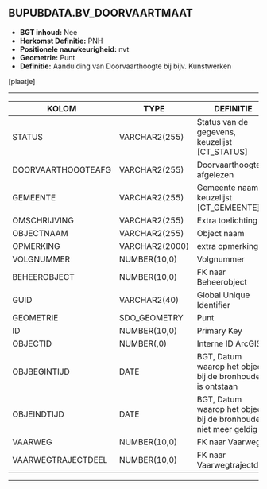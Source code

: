 ﻿## BUPUBDATA.BV_DOORVAARTMAAT


* __BGT inhoud:__ Nee
* __Herkomst Definitie:__ PNH
* __Positionele nauwkeurigheid:__ nvt
* __Geometrie:__ Punt
* __Definitie:__ Aanduiding van Doorvaarthoogte bij bijv. Kunstwerken

[plaatje]

***

|KOLOM                           	|TYPE          	|DEFINITIE|
|------                          	|----          	|-----    |
|STATUS                          	|VARCHAR2(255) 	|Status van de gegevens, keuzelijst [CT_STATUS]|
|DOORVAARTHOOGTEAFG              	|VARCHAR2(255) 	|Doorvaarthoogte afgelezen|
|GEMEENTE                        	|VARCHAR2(255) 	|Gemeente naam, keuzelijst [CT_GEMEENTE]|
|OMSCHRIJVING                    	|VARCHAR2(255) 	|Extra toelichting|
|OBJECTNAAM                      	|VARCHAR2(255) 	|Object naam|
|OPMERKING                       	|VARCHAR2(2000)	|extra opmerking|
|VOLGNUMMER                      	|NUMBER(10,0)  	|Volgnummer|
|BEHEEROBJECT                    	|NUMBER(10,0)  	|FK naar Beheerobject|
|GUID                            	|VARCHAR2(40)  	|Global Unique Identifier|
|GEOMETRIE                       	|SDO_GEOMETRY  	|Punt|
|ID                              	|NUMBER(10,0)  	|Primary Key|
|OBJECTID                        	|NUMBER(,0)    	|Interne ID ArcGIS|
|OBJBEGINTIJD                    	|DATE          	|BGT, Datum waarop het object bij de bronhouder is ontstaan|
|OBJEINDTIJD                     	|DATE          	|BGT, Datum waarop het object bij de bronhouder niet meer geldig is|
|VAARWEG                         	|NUMBER(10,0)  	|FK naar Vaarweg|
|VAARWEGTRAJECTDEEL              	|NUMBER(10,0)  	|FK naar Vaarwegtrajectdeel|

***


